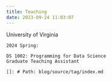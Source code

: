 ```yaml
---
title: Teaching
date: 2023-09-24 11:03:07
---
```

University of Virginia
```
2024 Spring: 

DS 1002: Programming for Data Science
Graduate Teaching Assistant
```

```markdown
[]: # Path: blog/source/tag/index.md